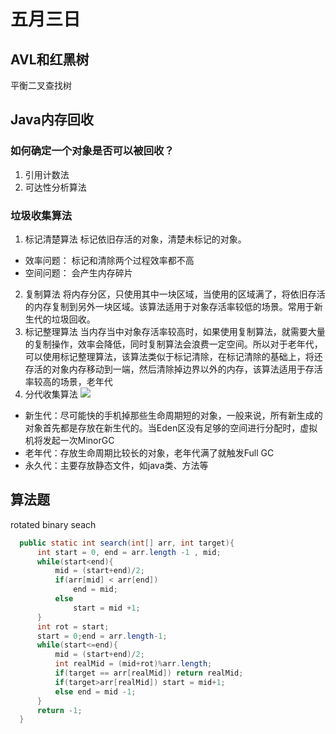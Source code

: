 # 五月三日

## AVL和红黑树
平衡二叉查找树

## Java内存回收
### 如何确定一个对象是否可以被回收？
1. 引用计数法
2. 可达性分析算法
### 垃圾收集算法
1. 标记清楚算法
标记依旧存活的对象，清楚未标记的对象。
- 效率问题： 标记和清除两个过程效率都不高
- 空间问题： 会产生内存碎片
2. 复制算法
将内存分区，只使用其中一块区域，当使用的区域满了，将依旧存活的内存复制到另外一块区域。该算法适用于对象存活率较低的场景。常用于新生代的垃圾回收。
3. 标记整理算法
当内存当中对象存活率较高时，如果使用复制算法，就需要大量的复制操作，效率会降低，同时复制算法会浪费一定空间。所以对于老年代，可以使用标记整理算法，该算法类似于标记清除，在标记清除的基础上，将还存活的对象内存移动到一端，然后清除掉边界以外的内存，该算法适用于存活率较高的场景，老年代
4. 分代收集算法
![](https://github.com/Chengganghu/2019chunzhao/blob/master/img/gc.jpg)
- 新生代：尽可能快的手机掉那些生命周期短的对象，一般来说，所有新生成的对象首先都是存放在新生代的。当Eden区没有足够的空间进行分配时，虚拟机将发起一次MinorGC
- 老年代：存放生命周期比较长的对象，老年代满了就触发Full GC
- 永久代：主要存放静态文件，如java类、方法等
## 算法题
rotated binary seach
```java
  public static int search(int[] arr, int target){
      int start = 0, end = arr.length -1 , mid;
      while(start<end){
          mid = (start+end)/2;
          if(arr[mid] < arr[end])
              end = mid;
          else
              start = mid +1;
      }
      int rot = start;
      start = 0;end = arr.length-1;
      while(start<=end){
          mid = (start+end)/2;
          int realMid = (mid+rot)%arr.length;
          if(target == arr[realMid]) return realMid;
          if(target>arr[realMid]) start = mid+1;
          else end = mid -1;
      }
      return -1;
  }
```
